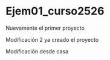 # Ejem01_curso2526
Nuevamente el primer proyecto

Modificación 2 ya creado el proyecto

Modificación desde casa

